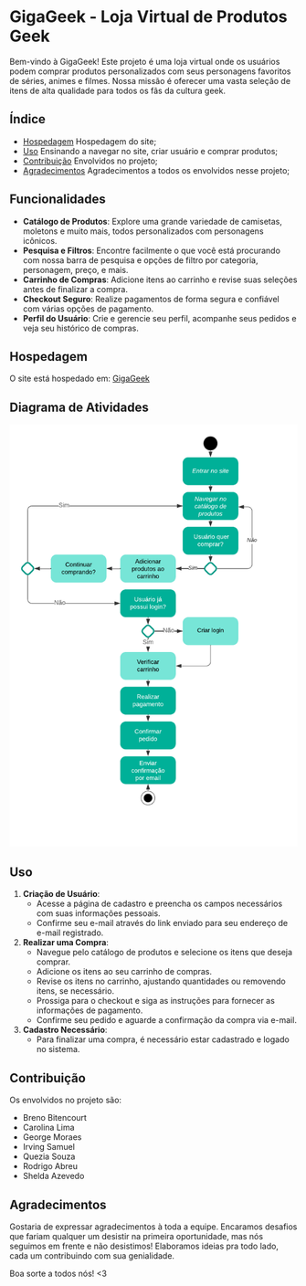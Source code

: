 # GigaGeek - Loja Virtual de Produtos Geek

Bem-vindo à GigaGeek! Este projeto é uma loja virtual onde os usuários podem comprar produtos personalizados com seus personagens favoritos de séries, animes e filmes. Nossa missão é oferecer uma vasta seleção de itens de alta qualidade para todos os fãs da cultura geek.

## Índice

- [Hospedagem](#hospedagem) Hospedagem do site;
- [Uso](#uso) Ensinando a navegar no site, criar usuário e comprar produtos;
- [Contribuição](#contribuição) Envolvidos no projeto;
- [Agradecimentos](#agradecimentos) Agradecimentos a todos os envolvidos nesse projeto;

## Funcionalidades

- **Catálogo de Produtos**: Explore uma grande variedade de camisetas, moletons e muito mais, todos personalizados com personagens icônicos.
- **Pesquisa e Filtros**: Encontre facilmente o que você está procurando com nossa barra de pesquisa e opções de filtro por categoria, personagem, preço, e mais.
- **Carrinho de Compras**: Adicione itens ao carrinho e revise suas seleções antes de finalizar a compra.
- **Checkout Seguro**: Realize pagamentos de forma segura e confiável com várias opções de pagamento.
- **Perfil do Usuário**: Crie e gerencie seu perfil, acompanhe seus pedidos e veja seu histórico de compras.

## Hospedagem

O site está hospedado em: [GigaGeek](https://gigageek.takesagencia.com.br/)

## Diagrama de Atividades
<img src="/img-readme/Diagrama-de-atividade.png">

## Uso

1. **Criação de Usuário**:
   - Acesse a página de cadastro e preencha os campos necessários com suas informações pessoais.
   - Confirme seu e-mail através do link enviado para seu endereço de e-mail registrado.
2. **Realizar uma Compra**:
   - Navegue pelo catálogo de produtos e selecione os itens que deseja comprar.
   - Adicione os itens ao seu carrinho de compras.
   - Revise os itens no carrinho, ajustando quantidades ou removendo itens, se necessário.
   - Prossiga para o checkout e siga as instruções para fornecer as informações de pagamento.
   - Confirme seu pedido e aguarde a confirmação da compra via e-mail.
3. **Cadastro Necessário**:
   - Para finalizar uma compra, é necessário estar cadastrado e logado no sistema.

## Contribuição

Os envolvidos no projeto são:
- Breno Bitencourt
- Carolina Lima
- George Moraes
- Irving Samuel
- Quezia Souza
- Rodrigo Abreu
- Shelda Azevedo


## Agradecimentos

Gostaria de expressar agradecimentos à toda a equipe. Encaramos desafios que fariam qualquer um desistir na primeira oportunidade, mas nós seguimos em frente e não desistimos! Elaboramos ideias pra todo lado, cada um contribuindo com sua genialidade.

Boa sorte a todos nós! <3
